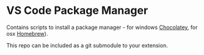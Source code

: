 # VS Code Package Manager

Contains scripts to install a package manager - for windows [Chocolatey](https://chocolatey.org), for osx [Homebrew](https://brew.sh/index_de)).

This repo can be included as a git submodule to your extension.